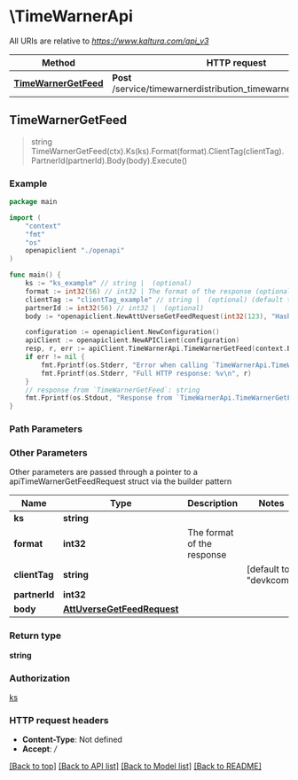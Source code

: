 # \TimeWarnerApi

All URIs are relative to *https://www.kaltura.com/api_v3*

Method | HTTP request | Description
------------- | ------------- | -------------
[**TimeWarnerGetFeed**](TimeWarnerApi.md#TimeWarnerGetFeed) | **Post** /service/timewarnerdistribution_timewarner/action/getFeed | 



## TimeWarnerGetFeed

> string TimeWarnerGetFeed(ctx).Ks(ks).Format(format).ClientTag(clientTag).PartnerId(partnerId).Body(body).Execute()



### Example

```go
package main

import (
    "context"
    "fmt"
    "os"
    openapiclient "./openapi"
)

func main() {
    ks := "ks_example" // string |  (optional)
    format := int32(56) // int32 | The format of the response (optional)
    clientTag := "clientTag_example" // string |  (optional) (default to "devkcom")
    partnerId := int32(56) // int32 |  (optional)
    body := *openapiclient.NewAttUverseGetFeedRequest(int32(123), "Hash_example") // AttUverseGetFeedRequest |  (optional)

    configuration := openapiclient.NewConfiguration()
    apiClient := openapiclient.NewAPIClient(configuration)
    resp, r, err := apiClient.TimeWarnerApi.TimeWarnerGetFeed(context.Background()).Ks(ks).Format(format).ClientTag(clientTag).PartnerId(partnerId).Body(body).Execute()
    if err != nil {
        fmt.Fprintf(os.Stderr, "Error when calling `TimeWarnerApi.TimeWarnerGetFeed``: %v\n", err)
        fmt.Fprintf(os.Stderr, "Full HTTP response: %v\n", r)
    }
    // response from `TimeWarnerGetFeed`: string
    fmt.Fprintf(os.Stdout, "Response from `TimeWarnerApi.TimeWarnerGetFeed`: %v\n", resp)
}
```

### Path Parameters



### Other Parameters

Other parameters are passed through a pointer to a apiTimeWarnerGetFeedRequest struct via the builder pattern


Name | Type | Description  | Notes
------------- | ------------- | ------------- | -------------
 **ks** | **string** |  | 
 **format** | **int32** | The format of the response | 
 **clientTag** | **string** |  | [default to &quot;devkcom&quot;]
 **partnerId** | **int32** |  | 
 **body** | [**AttUverseGetFeedRequest**](AttUverseGetFeedRequest.md) |  | 

### Return type

**string**

### Authorization

[ks](../README.md#ks)

### HTTP request headers

- **Content-Type**: Not defined
- **Accept**: */*

[[Back to top]](#) [[Back to API list]](../README.md#documentation-for-api-endpoints)
[[Back to Model list]](../README.md#documentation-for-models)
[[Back to README]](../README.md)

